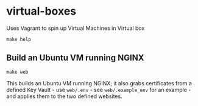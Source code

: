 # virtual-boxes
Uses Vagrant to spin up Virtual Machines in Virtual box

```shell
make help
```

## Build an Ubuntu VM running NGINX

```shell
make web
```

This builds an Ubuntu VM running NGINX; it also grabs certificates from a defined Key Vault - use `web/.env` - see `web/.example_env` for an example - and applies them to the two defined websites.
